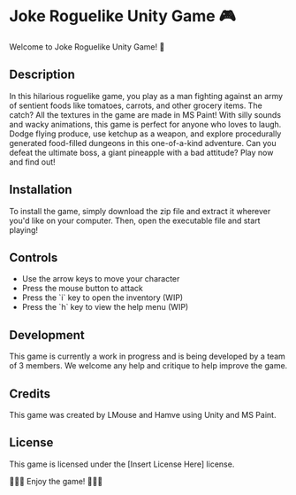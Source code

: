 # Joke Roguelike Unity Game 🎮

Welcome to Joke Roguelike Unity Game! 🥳

## Description

In this hilarious roguelike game, you play as a man fighting against an army of sentient foods like tomatoes, carrots, and other grocery items. The catch? All the textures in the game are made in MS Paint! With silly sounds and wacky animations, this game is perfect for anyone who loves to laugh. Dodge flying produce, use ketchup as a weapon, and explore procedurally generated food-filled dungeons in this one-of-a-kind adventure. Can you defeat the ultimate boss, a giant pineapple with a bad attitude? Play now and find out!

## Installation

To install the game, simply download the zip file and extract it wherever you'd like on your computer. Then, open the executable file and start playing!

## Controls

- Use the arrow keys to move your character
- Press the mouse button to attack
- Press the \`i\` key to open the inventory (WIP)
- Press the \`h\` key to view the help menu (WIP)

## Development

This game is currently a work in progress and is being developed by a team of 3 members. We welcome any help and critique to help improve the game.

## Credits

This game was created by LMouse and Hamve using Unity and MS Paint.

## License

This game is licensed under the \[Insert License Here\] license.

🍅🥕🍍 Enjoy the game! 🍅🥕🍍
